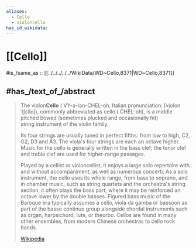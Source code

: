 ```yaml
---
aliases:
  - Cello
  - violoncello
has_id_wikidata:
---
```


# [[Cello]] 

#is_/same_as :: [[../../../../../WikiData/WD~Cello,8371|WD~Cello,8371]] 

## #has_/text_of_/abstract 

> The violon**Cello** (  VY-ə-lən-CHEL-oh, Italian pronunciation: [vjolonˈtʃɛllo]), 
> commonly abbreviated as cello ( CHEL-oh), 
> is a middle pitched bowed (sometimes plucked and occasionally hit)  
> string instrument of the violin family. 
> 
> Its four strings are usually tuned in perfect fifths: from low to high, C2, G2, D3 and A3. 
> The viola's four strings are each an octave higher. 
> Music for the cello is generally written in the bass clef; 
> the tenor clef and treble clef are used for higher-range passages.
>
> Played by a cellist or violoncellist, it enjoys a large solo repertoire with and without accompaniment, as well as numerous concerti. As a solo instrument, the cello uses its whole range, from bass to soprano, and in chamber music, such as string quartets and the orchestra's string section, it often plays the bass part, where it may be reinforced an octave lower by the double basses. Figured bass music of the Baroque era typically assumes a cello, viola da gamba or bassoon as part of the basso continuo group alongside chordal instruments such as organ, harpsichord, lute, or theorbo. Cellos are found in many other ensembles, from modern Chinese orchestras to cello rock bands.
>
> [Wikipedia](https://en.wikipedia.org/wiki/Cello) 

